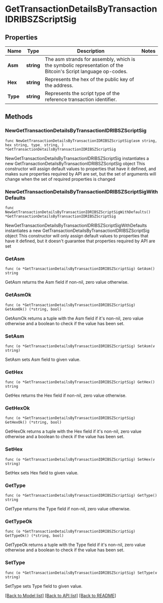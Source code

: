 # GetTransactionDetailsByTransactionIDRIBSZScriptSig

## Properties

Name | Type | Description | Notes
------------ | ------------- | ------------- | -------------
**Asm** | **string** | The asm strands for assembly, which is the symbolic representation of the Bitcoin&#39;s Script language op-codes. | 
**Hex** | **string** | Represents the hex of the public key of the address. | 
**Type** | **string** | Represents the script type of the reference transaction identifier. | 

## Methods

### NewGetTransactionDetailsByTransactionIDRIBSZScriptSig

`func NewGetTransactionDetailsByTransactionIDRIBSZScriptSig(asm string, hex string, type_ string, ) *GetTransactionDetailsByTransactionIDRIBSZScriptSig`

NewGetTransactionDetailsByTransactionIDRIBSZScriptSig instantiates a new GetTransactionDetailsByTransactionIDRIBSZScriptSig object
This constructor will assign default values to properties that have it defined,
and makes sure properties required by API are set, but the set of arguments
will change when the set of required properties is changed

### NewGetTransactionDetailsByTransactionIDRIBSZScriptSigWithDefaults

`func NewGetTransactionDetailsByTransactionIDRIBSZScriptSigWithDefaults() *GetTransactionDetailsByTransactionIDRIBSZScriptSig`

NewGetTransactionDetailsByTransactionIDRIBSZScriptSigWithDefaults instantiates a new GetTransactionDetailsByTransactionIDRIBSZScriptSig object
This constructor will only assign default values to properties that have it defined,
but it doesn't guarantee that properties required by API are set

### GetAsm

`func (o *GetTransactionDetailsByTransactionIDRIBSZScriptSig) GetAsm() string`

GetAsm returns the Asm field if non-nil, zero value otherwise.

### GetAsmOk

`func (o *GetTransactionDetailsByTransactionIDRIBSZScriptSig) GetAsmOk() (*string, bool)`

GetAsmOk returns a tuple with the Asm field if it's non-nil, zero value otherwise
and a boolean to check if the value has been set.

### SetAsm

`func (o *GetTransactionDetailsByTransactionIDRIBSZScriptSig) SetAsm(v string)`

SetAsm sets Asm field to given value.


### GetHex

`func (o *GetTransactionDetailsByTransactionIDRIBSZScriptSig) GetHex() string`

GetHex returns the Hex field if non-nil, zero value otherwise.

### GetHexOk

`func (o *GetTransactionDetailsByTransactionIDRIBSZScriptSig) GetHexOk() (*string, bool)`

GetHexOk returns a tuple with the Hex field if it's non-nil, zero value otherwise
and a boolean to check if the value has been set.

### SetHex

`func (o *GetTransactionDetailsByTransactionIDRIBSZScriptSig) SetHex(v string)`

SetHex sets Hex field to given value.


### GetType

`func (o *GetTransactionDetailsByTransactionIDRIBSZScriptSig) GetType() string`

GetType returns the Type field if non-nil, zero value otherwise.

### GetTypeOk

`func (o *GetTransactionDetailsByTransactionIDRIBSZScriptSig) GetTypeOk() (*string, bool)`

GetTypeOk returns a tuple with the Type field if it's non-nil, zero value otherwise
and a boolean to check if the value has been set.

### SetType

`func (o *GetTransactionDetailsByTransactionIDRIBSZScriptSig) SetType(v string)`

SetType sets Type field to given value.



[[Back to Model list]](../README.md#documentation-for-models) [[Back to API list]](../README.md#documentation-for-api-endpoints) [[Back to README]](../README.md)


